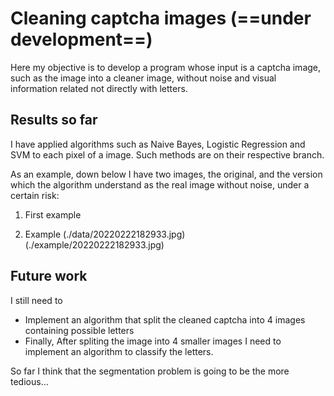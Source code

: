 # Cleaning captcha images (==under development==)


Here my objective is to develop a program
whose input is a captcha image, such as the 
image 
[](./data/20220222182850.jpg)
into a cleaner image, without noise and visual
information related not directly with letters.

## Results so far

I have applied algorithms such as Naive Bayes,
Logistic Regression and SVM to each pixel of a
image. Such methods are on their respective 
branch.

As an example, down below I have 
two images, the original, and the version
which the algorithm understand as the real
image without noise, under a certain risk:

1. First example
[](./data/20220222182850.jpg)
[](./example/20220222182850.jpg)

2. Example
(./data/20220222182933.jpg)
(./example/20220222182933.jpg)

## Future work
I still need to
* Implement an algorithm that split the cleaned
captcha into 4 images containing possible letters
* Finally, After spliting the image into 4 smaller
images I need to implement an algorithm to classify
the letters.

So far I think that the segmentation problem is 
going to be the more tedious...

